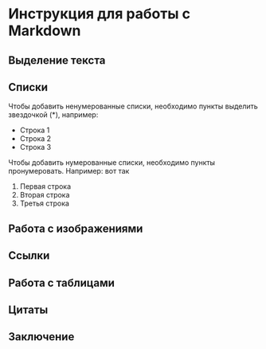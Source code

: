 # Инструкция для работы с Markdown

## Выделение текста

## Списки

Чтобы добавить ненумерованные списки, необходимо пункты выделить звездочкой (*), например:
* Строка 1
* Строка 2
* Строка 3

Чтобы добавить нумерованные списки, необходимо пункты пронумеровать. Например: вот так

1. Первая строка
2. Вторая строка
3. Третья строка 
 

## Работа с изображениями

## Ссылки

## Работа с таблицами

## Цитаты

## Заключение